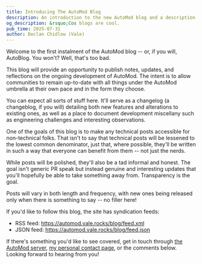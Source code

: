 ```yaml
---
title: Introducing The AutoMod Blog 
description: An introduction to the new AutoMod blog and a description of its purpose as a central source for updates, changes, product launches, and assorted AutoMod-related musings.
og_description: &rsquo;Cos blogs are cool.
pub_time: 2025-07-31
author: Declan Chidlow (Vale)
---
```


Welcome to the first instalment of the AutoMod blog -- or, if you will, AutoBlog. You won't? Well, that's too bad.

This blog will provide an opportunity to publish notes, updates, and reflections on the ongoing development of AutoMod. The intent is to allow communities to remain up-to-date with all things under the AutoMod umbrella at their own pace and in the form they choose.

You can expect all sorts of stuff here. It'll serve as a changelog (a changeblog, if you will) detailing both new features and alterations to existing ones, as well as a place to document development miscellany such as engineering challenges and interesting observations.

One of the goals of this blog is to make any technical posts accessible for non-technical folks. That isn't to say that technical posts will be lessened to the lowest common denominator, just that, where possible, they'll be written in such a way that everyone can benefit from them -- not just the nerds.

While posts will be polished, they'll also be a tad informal and honest. The goal isn't generic PR speak but instead genuine and interesting updates that you'll hopefully be able to take something away from. Transparency is the goal.

Posts will vary in both length and frequency, with new ones being released only when there is something to say -- no filler here!

If you'd like to follow this blog, the site has syndication feeds:

- RSS feed: <https://automod.vale.rocks/blog/feed.xml>
- JSON feed: <https://automod.vale.rocks/blog/feed.json>

If there's something you'd like to see covered, get in touch through [the AutoMod server](https://rvlt.gg/automod), [my personal contact page](https://vale.rocks/contact), or the comments below. Looking forward to hearing from you!
